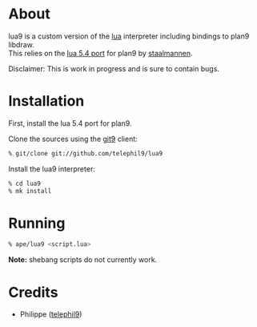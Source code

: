 # About

lua9 is a custom version of the [lua](http://lua.org) interpreter including bindings to plan9 libdraw.  
This relies on the [lua 5.4 port](https://github.com/staalmannen/lua) for plan9 by [staalmannen](https://github.com/staalmannen).

Disclaimer: This is work in progress and is sure to contain bugs.

# Installation

First, install the lua 5.4 port for plan9.  

Clone the sources using the [git9](https://github.com/oridb/git9) client:
```sh
% git/clone git://github.com/telephil9/lua9
```

Install the lua9 interpreter:
```sh
% cd lua9
% mk install
```

# Running

```sh
% ape/lua9 <script.lua>
```

**Note:** shebang scripts do not currently work.

# Credits

- Philippe ([telephil9](https://github.com/telephil9/))

